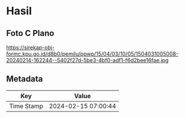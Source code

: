 # Hasil

## Foto C Plano

https://sirekap-obj-formc.kpu.go.id/d8b0/pemilu/ppwp/15/04/03/10/05/1504031005008-20240214-162244--5402f27d-5be3-4bf0-adf1-f6d2bee16fae.jpg


## Metadata

| Key        | Value               |
| ---------- | ------------------- |
| Time Stamp | 2024-02-15 07:00:44 |



